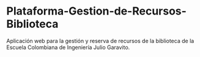 # Plataforma-Gestion-de-Recursos-Biblioteca
Aplicación web para la gestión y reserva de recursos de la biblioteca de la Escuela Colombiana de Ingeniería Julio Garavito.
